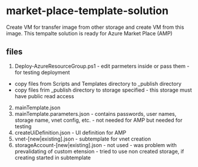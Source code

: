 # market-place-template-solution
Create VM for transfer image from other storage and create VM from this image.
This tempalte solution is ready for Azure Market Place (AMP)

## files
1. Deploy-AzureResourceGroup.ps1 - edit parmeters inside or pass them - for testing deployment
* copy files from Scripts and Templates directory to _publish directory
* copy files frim _publish directory to storage specified - this storage must have public read access 
2. mainTemplate.json
3. mainTemplate.parameters.json - contains passwords, user names, storage name, vnet config, etc. - not needed for AMP but needed for testing
4. createUiDefinition.json - UI definition for AMP
5. vnet-[new|existing].json - subtemplate for vnet creation 
6. storageAccount-[new|existing].json - not used - was problem with prevalidating of custom etension - tried to use non created storage, if creating started in subtemplate
 